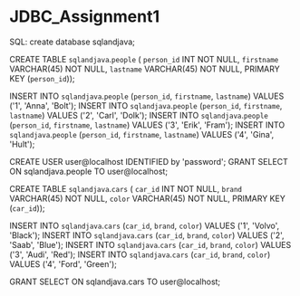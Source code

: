 # JDBC_Assignment1

SQL:
create database sqlandjava;

CREATE TABLE `sqlandjava`.`people` (
  `person_id` INT NOT NULL,
  `firstname` VARCHAR(45) NOT NULL,
  `lastname` VARCHAR(45) NOT NULL,
  PRIMARY KEY (`person_id`));
  
INSERT INTO `sqlandjava`.`people` (`person_id`, `firstname`, `lastname`) VALUES ('1', 'Anna', 'Bolt');
INSERT INTO `sqlandjava`.`people` (`person_id`, `firstname`, `lastname`) VALUES ('2', 'Carl', 'Dolk');
INSERT INTO `sqlandjava`.`people` (`person_id`, `firstname`, `lastname`) VALUES ('3', 'Erik', 'Fram');
INSERT INTO `sqlandjava`.`people` (`person_id`, `firstname`, `lastname`) VALUES ('4', 'Gina', 'Hult');

CREATE USER user@localhost IDENTIFIED by 'password';
GRANT SELECT ON sqlandjava.people TO user@localhost;


CREATE TABLE `sqlandjava`.`cars` (
  `car_id` INT NOT NULL,
  `brand` VARCHAR(45) NOT NULL,
  `color` VARCHAR(45) NOT NULL,
  PRIMARY KEY (`car_id`));

INSERT INTO `sqlandjava`.`cars` (`car_id`, `brand`, `color`) VALUES ('1', 'Volvo', 'Black');
INSERT INTO `sqlandjava`.`cars` (`car_id`, `brand`, `color`) VALUES ('2', 'Saab', 'Blue');
INSERT INTO `sqlandjava`.`cars` (`car_id`, `brand`, `color`) VALUES ('3', 'Audi', 'Red');
INSERT INTO `sqlandjava`.`cars` (`car_id`, `brand`, `color`) VALUES ('4', 'Ford', 'Green');

GRANT SELECT ON sqlandjava.cars TO user@localhost;
